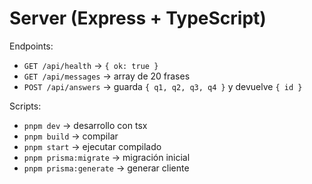 # Server (Express + TypeScript)

Endpoints:

- `GET /api/health` → `{ ok: true }`
- `GET /api/messages` → array de 20 frases
- `POST /api/answers` → guarda `{ q1, q2, q3, q4 }` y devuelve `{ id }`

Scripts:

- `pnpm dev` → desarrollo con tsx
- `pnpm build` → compilar
- `pnpm start` → ejecutar compilado
- `pnpm prisma:migrate` → migración inicial
- `pnpm prisma:generate` → generar cliente